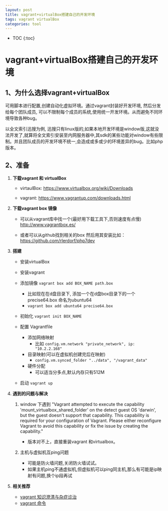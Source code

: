 ```yaml
---
layout: post
title: vagrant+virtualBox搭建自己的开发环境
tags: vagrant virtualBox
categories: tool
---
```


* TOC
{:toc}

# vagrant+virtualBox搭建自己的开发环境

## 1、为什么选择vagrant+virtualBox

<p class="descript">
可用脚本进行配置,创建自动化虚拟环境。通过vagrant封装好开发环境, 然后分发给每个团队成员, 可以不限制每个成员的系统,使用统一开发环境。从而避免不同环境导致各种bug。
</p>

<p class="descript">
以全文索引迅搜为例, 迅搜只有linux版的,如果本地开发环境是window版,这就没法开发了,就算将全文索引安装至内网服务器中,其sdk的某些功能对window有些限制。并且团队成员的开发环境不统一,会造成或多或少的环境差异的bug。比如php版本。
</p>

## 2、准备

1. **下载vagrant 和 virtualBox**
    * virtaulBox: <a href="https://www.virtualbox.org/wiki/Downloads" title="virtaulBox 下载" target="_blank">https://www.virtualbox.org/wiki/Downloads</a>

    * vagrant: <a href="https://www.vagrantup.com/downloads.html" title="vagrant 下载" target="_blank">https://www.vagrantup.com/downloads.html</a>

2. **下载vagrant box 镜像**
    * 可以从vagrant库中找一个(最好用下载工具下,否则速度有点慢) <http://www.vagrantbox.es/>

    * 或者可以从github找到相关的box 然后用其安装比如：<https://github.com/rlerdorf/php7dev>

3. **搭建**
    * 安装virtualBox
    * 安装vagrant
    * 添加镜像 ```vagrant box add BOX_NAME path.box```
      * 比如现在在d盘目录下, 添加一个在d盘box目录下的一个precise64.box 命名为ubuntu64
      * ```vagrant box add ubuntu64 precise64.box```

    * 初始化 ```vagrant init BOX_NAME```

    * 配置 Vagrantfile
      * 添加网络映射
        * 比如 ```config.vm.network "private_network", ip: "10.2.2.168"```
      * 目录映射(可以在虚拟机创建完后在映射)
        * ```config.vm.synced_folder "../data", "/vagrant_data"```
      * 硬件分配
        * 可以适当分多点,默认内存只有512M
    * 启动 ```vagrant up```

4. **遇到的问题与解决**
    1. window 下遇到 "Vagrant attempted to execute the capability 'mount_virtualbox_shared_folder' on the detect guest OS 'darwin', but the guest doesn't support that capability. This capability is required for your configuration of Vagrant. Please either reconfigure Vagrant to avoid this capability or fix the issue by creating the capability."
        * 版本对不上，直接重装vagrant 和virtualbox。

    2. 主机与虚拟机互ping问题
        * 可能是防火墙问题,关闭防火墙试试。
        * 如果主机ping不通虚拟机,但虚拟机可以ping同主机,那么有可能是ip映射有问题,换个ip段再试

5. **相关推荐**
    * <a href="https://blog.csdn.net/zm_21/article/details/9410277/" title="vagrant 知识澄清与杂症诊治" target="_blank">vagrant 知识澄清与杂症诊治</a>
    * <a href="https://www.iteye.com/blog/topmanopensource-2002302" title="vagrant 命令" target="_blank"> vagrant 命令</a>

